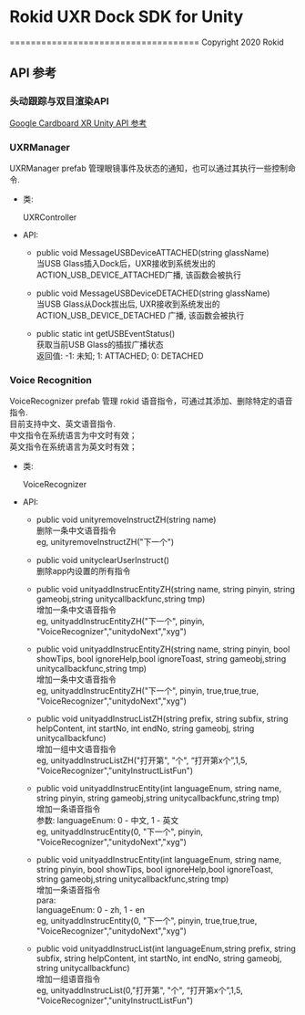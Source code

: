 # Rokid UXR Dock SDK for Unity
====================================
Copyright 2020 Rokid


## API 参考

### 头动跟踪与双目渲染API
 [Google Cardboard XR Unity API 参考](https://developers.google.com/cardboard/reference/unity) 

### UXRManager
 UXRManager prefab 管理眼镜事件及状态的通知，也可以通过其执行一些控制命令.
* 类:

    UXRController

* API:

  * public void MessageUSBDeviceATTACHED(string glassName)  
 当USB Glass插入Dock后，UXR接收到系统发出的ACTION_USB_DEVICE_ATTACHED广播, 该函数会被执行

  * public  void MessageUSBDeviceDETACHED(string glassName)  
 当USB Glass从Dock拔出后, UXR接收到系统发出的ACTION_USB_DEVICE_DETACHED 广播, 该函数会被执行

  * public static int getUSBEventStatus()  
 获取当前USB Glass的插拔广播状态  
 返回值: -1: 未知; 1: ATTACHED; 0: DETACHED

### Voice Recognition
 VoiceRecognizer prefab 管理 rokid 语音指令，可通过其添加、删除特定的语音指令.  
目前支持中文、英文语音指令.  
中文指令在系统语言为中文时有效；  
英文指令在系统语言为英文时有效；

* 类:

    VoiceRecognizer

* API:

  * public  void unityremoveInstructZH(string name)  
 删除一条中文语音指令  
 eg, unityremoveInstructZH("下一个")

  * public void unityclearUserInstruct()  
 删除app内设置的所有指令

  * public void unityaddInstrucEntityZH(string name, string pinyin, string gameobj,string unitycallbackfunc,string tmp)  
 增加一条中文语音指令  
 eg, unityaddInstrucEntityZH("下一个", pinyin, "VoiceRecognizer","unitydoNext","xyg")


  * public void unityaddInstrucEntityZH(string name, string pinyin, bool showTips, bool ignoreHelp,bool ignoreToast, string gameobj,string unitycallbackfunc,string tmp)  
 增加一条中文语音指令  
 eg, unityaddInstrucEntityZH("下一个", pinyin, true,true,true, "VoiceRecognizer","unitydoNext","xyg")


  * public void unityaddInstrucListZH(string prefix, string subfix, string helpContent, int startNo, int endNo, string gameobj, string unitycallbackfunc)  
 增加一组中文语音指令  
 eg, unityaddInstrucListZH("打开第", "个", “打开第x个”,1,5, "VoiceRecognizer","unityInstructListFun")


  * public void unityaddInstrucEntity(int languageEnum, string name, string pinyin, string gameobj,string unitycallbackfunc,string tmp)  
 增加一条语音指令  
 参数: 
  languageEnum: 0 - 中文, 1 - 英文  
 eg, unityaddInstrucEntity(0, "下一个", pinyin, "VoiceRecognizer","unitydoNext","xyg")

  * public void unityaddInstrucEntity(int languageEnum, string name, string pinyin, bool showTips, bool ignoreHelp,bool ignoreToast, string gameobj,string unitycallbackfunc,string tmp)  
 增加一条语音指令  
 para:   
  languageEnum: 0 - zh, 1 - en  
 eg, unityaddInstrucEntity(0, "下一个", pinyin, true,true,true, "VoiceRecognizer","unitydoNext","xyg")

  * public void unityaddInstrucList(int languageEnum,string prefix, string subfix, string helpContent, int startNo, int endNo, string gameobj, string unitycallbackfunc)  
 增加一组语音指令  
 eg, unityaddInstrucList(0,"打开第", "个", “打开第x个”,1,5, "VoiceRecognizer","unityInstructListFun")




